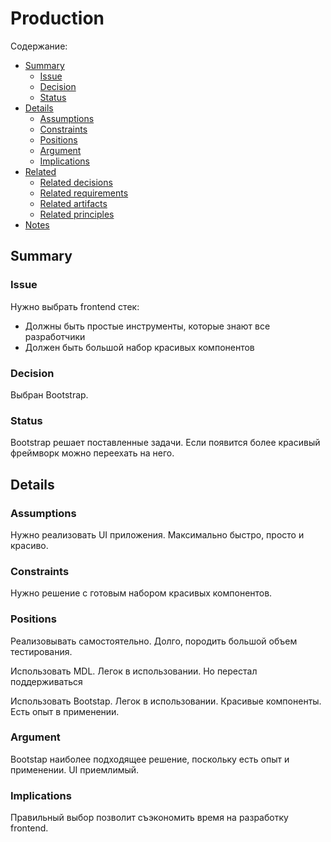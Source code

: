# Production

Содержание:

* [Summary](#summary)
  * [Issue](#issue)
  * [Decision](#decision)
  * [Status](#status)
* [Details](#details)
  * [Assumptions](#assumptions)
  * [Сonstraints](#constraints)
  * [Positions](#positions)
  * [Argument](#argument)
  * [Implications](#implications)
* [Related](#related)
  * [Related decisions](#related-decisions)
  * [Related requirements](#related-requirements)
  * [Related artifacts](#related-artifacts)
  * [Related principles](#related-principles)
* [Notes](#notes)


## Summary

### Issue

Нужно выбрать frontend стек:

  * Должны быть простые инструменты, которые знают все разработчики
  * Должен быть большой набор красивых компонентов


### Decision

Выбран Bootstrap.


### Status

Bootstrap решает поставленные задачи. Если появится более красивый фреймворк можно переехать на него.

## Details

### Assumptions

Нужно реализовать UI приложения. Максимально быстро, просто и красиво.

### Constraints

Нужно решение с готовым набором красивых компонентов.

### Positions

Реализовывать самостоятельно. Долго, породить большой объем тестирования.

Использовать MDL. Легок в использовании. Но перестал поддерживаться

Использовать Bootstap. Легок в использовании. Красивые компоненты. Есть опыт в применении.

### Argument

Bootstap наиболее подходящее решение, поскольку есть опыт и применении. UI приемлимый.

### Implications

Правильный выбор позволит съэкономить время на разработку frontend.
